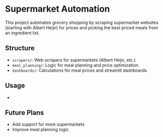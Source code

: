 # Supermarket Automation

This project automates grocery shopping by scraping supermarket websites (starting with Albert Heijn) for prices and picking the best priced meals from an ingredient list.

## Structure
- `scrapers/`: Web scrapers for supermarkets (Albert Heijn, etc.)
- `meal_planning/`: Logic for meal planning and price optimization
- `dashboards/`: Calculations for meal prices and streamlit dashboards

## Usage
- 

## Future Plans
- Add support for more supermarkets
- Improve meal planning logic
